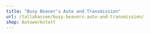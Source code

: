 ```yaml
---
title: "Busy Beaver's Auto and Transmission"
url: /tallahassee/busy-beavers-auto-and-transmission/
shop: Autowerkstatt
---
```

